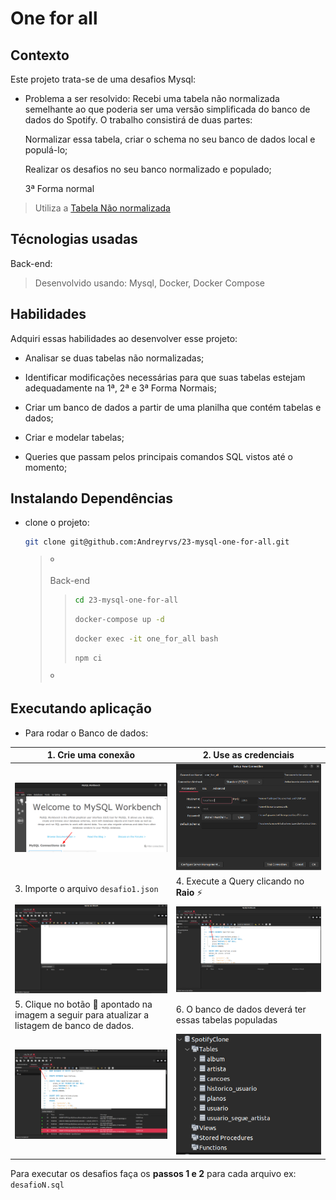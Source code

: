 # One for all

## Contexto

Este projeto trata-se de uma desafios Mysql:

- Problema a ser resolvido:
  Recebi uma tabela não normalizada semelhante ao que poderia ser uma versão simplificada do banco de dados do Spotify. O trabalho consistirá de duas partes:

  Normalizar essa tabela, criar o schema no seu banco de dados local e populá-lo;

  Realizar os desafios no seu banco normalizado e populado;

  3ª Forma normal

> Utiliza a [Tabela Não normalizada](SpotifyClone-Non-NormalizedTable.xlsx)

## Técnologias usadas

Back-end:
> Desenvolvido usando: Mysql, Docker, Docker Compose

## Habilidades

Adquiri essas habilidades ao desenvolver esse projeto:

- Analisar se duas tabelas não normalizadas;

- Identificar modificações necessárias para que suas tabelas estejam adequadamente na 1ª, 2ª e 3ª Forma Normais;

- Criar um banco de dados a partir de uma planilha que contém tabelas e dados;

- Criar e modelar tabelas;

- Queries que passam pelos principais comandos SQL vistos até o momento;

<!-- 
## Preview da Aplicação

| ![Login](./aplicacao-) | ![Home](./aplicacao-) |
| ----------- | ----------- | 
-->

## Instalando Dependências

- clone o projeto:

  ```bash
  git clone git@github.com:Andreyrvs/23-mysql-one-for-all.git
  ```

  > º
  >
  > Back-end
  >
  >>  ```bash
  >>  cd 23-mysql-one-for-all
  >>  ```
  >>
  >>  ```bash
  >>  docker-compose up -d
  >>  ```
  >>
  >>  ```bash
  >>  docker exec -it one_for_all bash
  >>  ```
  >>
  >>  ```bash
  >>  npm ci
  >>  ```
  >>
  >
  > º

## Executando aplicação

- Para rodar o Banco de dados:

| 1. Crie uma conexão | 2. Use as credenciais |
| ----------- | ----------- |
| ![Create Connection](./aplicacao-01.png) | ![Setup Credentials](./aplicacao-02.png) |
| 3. Importe o arquivo `desafio1.json` | 4. Execute a Query clicando no **Raio** :zap: |
| ![Import the database archive](./aplicacao-03.png) | ![Execute Query](./aplicacao-04.png) |
| 5. Clique no botão :arrows_counterclockwise: apontado na imagem a seguir para atualizar a listagem de banco de dados. | 6. O banco de dados deverá ter essas tabelas populadas |
| ![Update database listing](./aplicacao-05.png) | ![Database SpotifyClone](./aplicacao-06.png) |

Para executar os desafios faça os **passos 1 e 2** para cada arquivo ex: `desafioN.sql`
